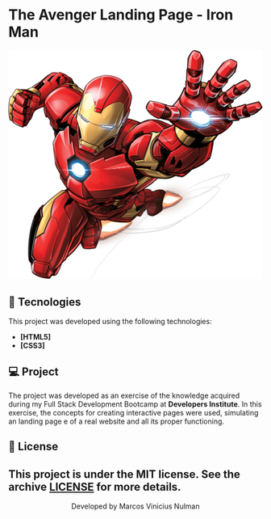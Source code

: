 # The Avenger Landing Page - Iron Man

<img src="ironman.PNG">

## 🚀 Tecnologies
This project was developed using the following technologies:
- <strong>[HTML5]</strong>
- <strong>[CSS3]</strong>

## 💻 Project

The project was developed as an exercise of the knowledge acquired during my Full Stack Development Bootcamp at <strong>Developers Institute</strong>.
In this exercise, the concepts for creating interactive pages were used, simulating an landing page e of a real website and all its proper functioning.

## 📝 License
This project is under the MIT license. See the archive [LICENSE](LICENSE.md) for more details.
---
<p align="center">Developed by Marcos Vinicius Nulman</p>
